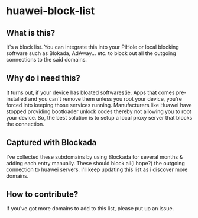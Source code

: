# huawei-block-list

## What is this? 
It's a block list. You can integrate this into your PiHole or local blocking software such as Blokada, AdAway... etc. to block out all the outgoing connections to the said domains.

## Why do i need this?
It turns out, if your device has bloated softwares(ie. Apps that comes pre-installed and you can't remove them unless you root your device, you're forced into keeping those services running. Manufacturers like Huawei have stopped providing bootloader unlock codes thereby not allowing you to root your device. So, the best solution is to setup a local proxy server that blocks the connection. 

## Captured with Blockada

I've collected these subdomains by using Blockada for several months &  adding each entry manually. These should block all(i hope?) the outgoing connection to huawei servers. I'll keep updating this list as i discover more domains.

## How to contribute?

If you've got more domains to add to this list, please put up an issue. 
